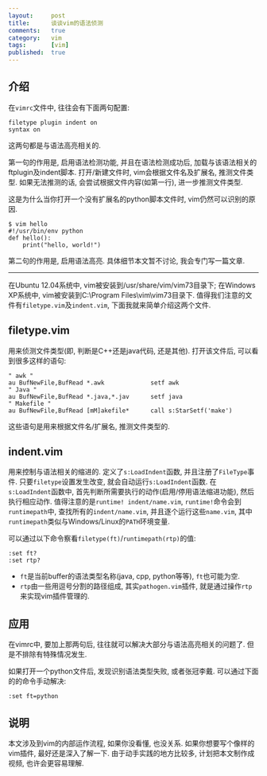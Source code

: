 ```yaml
---
layout:     post
title:      谈谈vim的语法侦测
comments:   true
category:   vim
tags:       [vim]
published:  true
---
```


介绍
---

在`vimrc`文件中, 往往会有下面两句配置:

    filetype plugin indent on
    syntax on

这两句都是与语法高亮相关的.

第一句的作用是, 启用语法检测功能, 并且在语法检测成功后, 加载与该语法相关的ftplugin及indent脚本.
打开/新建文件时, vim会根据文件名及扩展名, 推测文件类型.
如果无法推测的话, 会尝试根据文件内容(如第一行), 进一步推测文件类型.

这是为什么当你打开一个没有扩展名的python脚本文件时, vim仍然可以识别的原因.

    $ vim hello
    #!/usr/bin/env python
    def hello():
        print("hello, world!")
        
第二句的作用是, 启用语法高亮. 具体细节本文暂不讨论, 我会专门写一篇文章.

----

在Ubuntu 12.04系统中, vim被安装到/usr/share/vim/vim73目录下;
在Windows XP系统中, vim被安装到C:\Program Files\vim\vim73目录下.
值得我们注意的文件有`filetype.vim`及`indent.vim`, 下面我就来简单介绍这两个文件.

filetype.vim
-------------

用来侦测文件类型(即, 判断是C++还是java代码, 还是其他).
打开该文件后, 可以看到很多这样的语句:

    " awk "
    au BufNewFile,BufRead *.awk             setf awk
    " Java "
    au BufNewFile,BufRead *.java,*.jav      setf java
    " Makefile "
    au BufNewFile,BufRead [mM]akefile*      call s:StarSetf('make')


这些语句是用来根据文件名/扩展名, 推测文件类型的. 

indent.vim
----------

用来控制与语法相关的缩进的. 定义了`s:LoadIndent`函数, 并且注册了`FileType`事件.
只要`filetype`设置发生改变, 就会自动运行`s:LoadIndent`函数.
在`s:LoadIndent`函数中, 首先判断所需要执行的动作(启用/停用语法缩进功能), 然后执行相应动作.
值得注意的是`runtime! indent/name.vim`, `runtime!`命令会到`runtimepath`中, 查找所有的`indent/name.vim`,
并且逐个运行这些`name.vim`, 其中`runtimepath`类似与Windows/Linux的`PATH`环境变量.

可以通过以下命令察看`filetype(ft)`/`runtimepath(rtp)`的值:

    :set ft?
    :set rtp?
    
- `ft`是当前buffer的语法类型名称(java, cpp, python等等), `ft`也可能为空.
- `rtp`由一些用逗号分割的路径组成, 其实`pathogen.vim`插件, 就是通过操作`rtp`来实现vim插件管理的.

应用
----

在vimrc中, 要加上那两句后, 往往就可以解决大部分与语法高亮相关的问题了. 但是不排除有特殊情况发生.

如果打开一个python文件后, 发现识别语法类型失败, 或者张冠李戴. 可以通过下面的的命令手动解决:

    :set ft=python

说明
----
本文涉及到vim的内部运作流程, 如果你没看懂, 也没关系.
如果你想要写个像样的vim插件, 最好还是深入了解一下.
由于动手实践的地方比较多, 计划把本文制作成视频, 也许会更容易理解.

